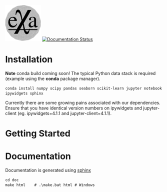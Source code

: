 ![exa](doc/source/_static/logo.png)
[![Documentation Status](https://readthedocs.org/projects/exa/badge/?version=latest)](http://exa.readthedocs.io/en/latest/?badge=latest)
# Installation
**Note** conda build coming soon!
The typical Python data stack is required (example using the **conda** package manager).
```
conda install numpy scipy pandas seaborn scikit-learn jupyter notebook ipywidgets sphinx
```
Currently there are some growing pains associated with our dependencies. Ensure that
you have identical version numbers on ipywidgets and jupyter-client (eg. ipywidgets=4.1.1
and jupyter-client=4.1.1).


# Getting Started


# Documentation
Documentation is generated using [sphinx](http://sphinx-doc.org "Sphinx")
```
cd doc
make html    # .\make.bat html # Windows
```
